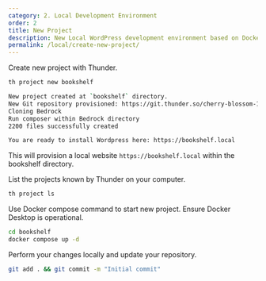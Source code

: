 ```yaml
---
category: 2. Local Development Environment
order: 2
title: New Project
description: New Local WordPress development environment based on Docker
permalink: /local/create-new-project/
---
```


Create new project with Thunder.

```bash
th project new bookshelf

New project created at `bookshelf` directory.
New Git repository provisioned: https://git.thunder.so/cherry-blossom-1234.git
Cloning Bedrock
Run composer within Bedrock directory
2200 files successfully created

You are ready to install Wordpress here: https://bookshelf.local
```

This will provision a local website ```https://bookshelf.local``` within the bookshelf directory.


List the projects known by Thunder on your computer.

```bash
th project ls
```

Use Docker compose command to start new project. Ensure Docker Desktop is operational.

```bash
cd bookshelf
docker compose up -d
```

Perform your changes locally and update your repository.

```bash
git add . && git commit -m "Initial commit"
```